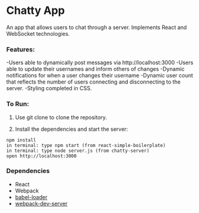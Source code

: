 Chatty App
=====================

An app that allows users to chat through a server.
Implements React and WebSocket technologies. 
 
### Features:

-Users able to dynamically post messages via http://localhost:3000
-Users able to update their usernames and inform others of changes
-Dynamic notifications for when a user changes their username
-Dynamic user count that reflects the number of users connecting
 and disconnecting to the server.
-Styling completed in CSS. 


### To Run:

1. Use git clone to clone the repository. 

2. Install the dependencies and start the server:

```
npm install
in terminal: type npm start (from react-simple-boilerplate)
in terminal: type node server.js (from chatty-server)
open http://localhost:3000
```


### Dependencies

* React
* Webpack
* [babel-loader](https://github.com/babel/babel-loader)
* [webpack-dev-server](https://github.com/webpack/webpack-dev-server)

